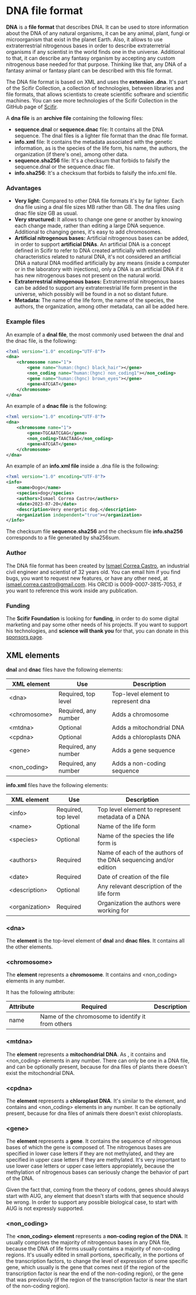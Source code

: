 # DNA file format

**DNA** is a **file format** that describes DNA. It can be used to store information about the DNA of any natural organisms, it can be any animal, plant, fungi or microorganism that exist in the planet Earth. Also, it allows to use extraterrestrial nitrogenous bases in order to describe extraterretrial organisms if any scientist in the world finds one in the universe. Additional to that, it can describe any fantasy organism by accepting any custom nitrogenous base needed for that purpose. Thinking like that, any DNA of a fantasy animal or fantasy plant can be described with this file format.

The DNA file format is based on XML and uses the **extension .dna**. It's part of the Scifir Collection, a collection of technologies, between libraries and file formats, that allows scientists to create scientific software and scientific machines. You can see more technologies of the Scifir Collection in the GitHub page of [Scifir](https://github.com/scifir/).

A **dna file** is an **archive file** containing the following files:
- **sequence.dnal** or **sequence.dnac** file: It contains all the DNA sequence. The dnal files is a lighter file format than the dnac file format.
- **info.xml** file: It contains the metadata associated with the genetic information, as is the species of the life form, his name, the authors, the organization (if there's one), among other data.
- **sequence.sha256** file: It's a checksum that forbids to falsify the sequence.dnal or the sequence.dnac file.
- **info.sha256**: It's a checksum that forbids to falsify the info.xml file.

### Advantages
- **Very light:** Compared to other DNA file formats it's by far lighter. Each dna file using a dnal file sizes MB rather than GB. The dna files using dnac file size GB as usual.
- **Very structured:** It allows to change one gene or another by knowing each change made, rather than editing a large DNA sequence. Additional to changing genes, it's easy to add chromosomes.
- **Artificial nitrogenous bases:** Artificial nitrogenous bases can be added, in order to support **artificial DNAs**. An artificial DNA is a concept defined in Scifir to refer to DNA created artificially with extended characteristics related to natural DNA, it's not considered an artificial DNA a natural DNA modified artificially by any means (inside a computer or in the laboratory with injections), only a DNA is an artificial DNA if it has new nitrogenous bases not present on the natural world.
- **Extraterrestrial nitrogenous bases:** Extraterrestrial nitrogenous bases can be added to support any extraterrestrial life form present in the universe, which possibly will be found in a not so distant future.
- **Metadata:** The name of the life form, the name of the species, the authors, the organization, among other metadata, can all be added here.

### Example files
An example of a **dnal file**, the most commonly used between the dnal and the dnac file, is the following:

```xml
<?xml version="1.0" encoding="UTF-8"?>
<dna>
	<chromosome name="1">
		<gene name="human:(hgnc) black_hair"></gene>
		<non_coding name="human:(hgnc) non_coding1"></non_coding>
		<gene name="human:(hgnc) brown_eyes"></gene>
		<gene>ATCGAT</gene>
	</chromosome>
</dna>
```

An example of a **dnac file** is the following:

```xml
<?xml version="1.0" encoding="UTF-8"?>
<dna>
	<chromosome name="1">
		<gene>TGCAATCGAG</gene>
		<non_coding>TAACTAAG</non_coding>
		<gene>ATCGAT</gene>
	</chromosome>
</dna>
```

An example of an **info.xml file** inside a .dna file is the following:

```xml
<?xml version="1.0" encoding="UTF-8"?>
<info>
	<name>Dogo</name>
	<species>dog</species>
	<authors>Ismael Correa Castro</authors>
	<date>2023-07-20</date>
	<description>Very energetic dog.</description>
	<organization independent="true"></organization>
</info>
```

The checksum file **sequence.sha256** and the checksum file **info.sha256** corresponds to a file generated by sha256sum.

### Author

The DNA file format has been created by [Ismael Correa Castro](https://github.com/Iarfen/), an industrial civil engineer and scientist of 32 years old. You can email him if you find bugs, you want to request new features, or have any other need, at ismael.correa.castro@gmail.com. His ORCID is 0009-0007-3815-7053, if you want to reference this work inside any publication.

### Funding

The **Scifir Foundation** is looking for **funding**, in order to do some digital marketing and pay some other needs of his projects. If you want to support his technologies, and **science will thank you** for that, you can donate in this [sponsors page](https://github.com/sponsors/Iarfen).

## XML elements

**dnal** and **dnac** files have the following elements:

| XML element | Use | Description
| -------- | ---------| ----------------------------|
| \<dna\> | Required, top level | Top-level element to represent dna |
| \<chromosome\> | Required, any number | Adds a chromosome |
| \<mtdna\> | Optional | Adds a mitochondrial DNA |
| \<cpdna\> | Optional | Adds a chloroplasts DNA |
| \<gene\> | Required, any number | Adds a gene sequence |
| \<non_coding\> | Required, any number | Adds a non-coding sequence |

**info.xml** files have the following elements:

| XML element | Use | Description
| -------- | ---------|  ----------------------------|
| \<info\> | Required, top level| Top level element to represent metadata of a DNA |
| \<name\> | Optional | Name of the life form |
| \<species\> | Optional | Name of the species the life form is |
| \<authors\> | Required | Name of each of the authors of the DNA sequencing and/or edition |
| \<date\> | Required | Date of creation of the file |
| \<description\> | Optional | Any relevant description of the life form |
| \<organization\> | Required | Organization the authors were working for |

### \<dna\>

The **<dna> element** is the top-level element of **dnal** and **dnac files**. It contains all the other elements.

### \<chromosome\>

The **<chromosome> element** represents a **chromosome**. It contains <gene> and <non_coding> elements in any number.

It has the following attribute:

| Attribute | Required | Description
| -------- | --------- | ----------------------------|
| name | Name of the chromosome to identify it from others |

### \<mtdna\>

The **<mtdna> element** represents a **mitochondrial DNA**. As <chromosome>, it contains <gene> and <non_coding> elements in any number. There can only be one in a DNA file, and can be optionally present, because for dna files of plants there doesn't exist the mitochondrial DNA.

### \<cpdna\>

The **<cpdna> element** represents a **chloroplast DNA**. It's similar to the <mtdna> element, and contains <gene> and <non_coding> elements in any number. It can be optionally present, because for dna files of animals there doesn't exist chloroplasts.

### \<gene\>

The **<gene> element** represents a **gene**. It contains the sequence of nitrogenous bases of which the gene is composed of. The nitrogenous bases are specified in lower case letters if they are not methylated, and they are specified in upper case letters if they are methylated. It's very important to use lower case letters or upper case letters appropiately, because the methylation of nitrogenous bases can seriously change the behavior of part of the DNA.

Given the fact that, coming from the theory of codons, genes should always start with AUG, any <gene> element that doesn't starts with that sequence should be wrong. In order to support any possible biological case, to start with AUG is not expressly supported.

### \<non_coding\>

The **<non_coding> element** represents a **non-coding region of the DNA**. It usually comprises the majority of nitrogenous bases in any DNA file, because the DNA of life forms usually contains a majority of non-coding regions. It's usually edited in small portions, specifically, in the portions of the transcription factors, to change the level of expression of some specific gene, which usually is the gene that comes next (if the region of the transcription factor is near the end of the non-coding region), or the gene that was previously (if the region of the transcription factor is near the start of the non-coding region).
